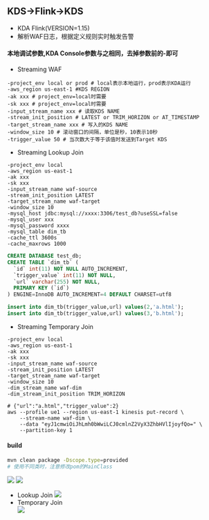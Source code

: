 ## KDS->Flink->KDS
* KDA Flink(VERSION=1.15)
* 解析WAF日志，根据定义规则实时触发告警
#### 本地调试参数,KDA Console参数与之相同，去掉参数前的-即可
* Streaming WAF
```shell
-project_env local or prod # local表示本地运行，prod表示KDA运行
-aws_region us-east-1 #KDS REGION
-ak xxx # project_env=local时需要
-sk xxx # project_env=local时需要
-input_stream_name xxx # 读取KDS NAME
-stream_init_position # LATEST or TRIM_HORIZON or AT_TIMESTAMP
-target_stream_name xxx # 写入的KDS NAME
-window_size 10 # 滚动窗口的间隔，单位是秒，10表示10秒
-trigger_value 50 # 当次数大于等于该值时发送到Target KDS
```
* Streaming Lookup Join
```shell
-project_env local
-aws_region us-east-1
-ak xxx
-sk xxx
-input_stream_name waf-source
-stream_init_position LATEST
-target_stream_name waf-target
-window_size 10
-mysql_host jdbc:mysql://xxxx:3306/test_db?useSSL=false
-mysql_user xxx
-mysql_password xxxx
-mysql_table dim_tb
-cache_ttl 3600s
-cache_maxrows 1000
```
```sql
CREATE DATABASE test_db;
CREATE TABLE `dim_tb` (
  `id` int(11) NOT NULL AUTO_INCREMENT,
  `trigger_value` int(11) NOT NULL,
  `url` varchar(255) NOT NULL,
  PRIMARY KEY (`id`)
) ENGINE=InnoDB AUTO_INCREMENT=4 DEFAULT CHARSET=utf8

insert into dim_tb(trigger_value,url) values(2,'a.html');
insert into dim_tb(trigger_value,url) values(3,'b.html');
```

* Streaming Temporary Join
```shell
-project_env local
-aws_region us-east-1
-ak xxx
-sk xxx
-input_stream_name waf-source
-stream_init_position LATEST
-target_stream_name waf-target
-window_size 10
-dim_stream_name waf-dim
-dim_stream_init_position TRIM_HORIZON
```
```shell
# {"url":"a.html","trigger_value":2}
aws --profile ue1 --region us-east-1 kinesis put-record \
    --stream-name waf-dim \
    --data "eyJ1cmwiOiJhLmh0bWwiLCJ0cmlnZ2VyX3ZhbHVlIjoyfQo=" \
    --partition-key 1  
```


#### build
```sh
mvn clean package -Dscope.type=provided
# 使用不同类时，注意修改pom的MainClass
```

![](https://pcmyp.oss-accelerate.aliyuncs.com/markdown/20221203022004.png)
![](https://pcmyp.oss-accelerate.aliyuncs.com/markdown/20221203022134.png)
* Lookup Join
![](https://pcmyp.oss-accelerate.aliyuncs.com/markdown/20221205133716.png)
* Temporary Join  
![](https://pcmyp.oss-accelerate.aliyuncs.com/markdown/20221205133831.png)